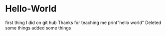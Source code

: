 # Hello-World
first thing I did on git hub Thanks for teaching me
print"hello world" 
Deleted some things added some things
